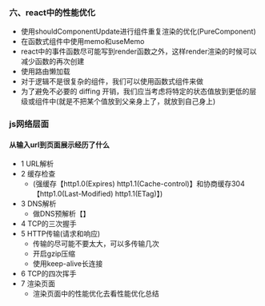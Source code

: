 ### 六、react中的性能优化
  - 使用shouldComponentUpdate进行组件重复渲染的优化(PureComponent)
  - 在函数式组件中使用memo和useMemo
  - react中的事件函数尽可能写到render函数之外，这样render渲染的时候可以减少函数的再次创建
  - 使用路由懒加载
  - 对于逻辑不是很复杂的组件，我们可以使用函数式组件来做
  - 为了避免不必要的 diffing 开销，我们应当考虑将特定的状态值放到更低的层级或组件中(就是不把某个值放到父亲身上了，就放到自己身上)

  ### js网络层面
#### 从输入url到页面展示经历了什么
  - 1 URL解析
  - 2 缓存检查
    + (强缓存【http1.0(Expires) http1.1(Cache-control)】和协商缓存304【http1.0(Last-Modified)  http1.1(ETag)】)
  - 3 DNS解析
    + 做DNS预解析【<link rel="dns-perfetch" href="xxx">】
  - 4 TCP的三次握手
  - 5 HTTP传输(请求和响应)
    + 传输的尽可能不要太大，可以多传输几次
    + 开启gzip压缩
    + 使用keep-alive长连接
  - 6 TCP的四次挥手
  - 7 渲染页面
    + 渲染页面中的性能优化去看性能优化总结